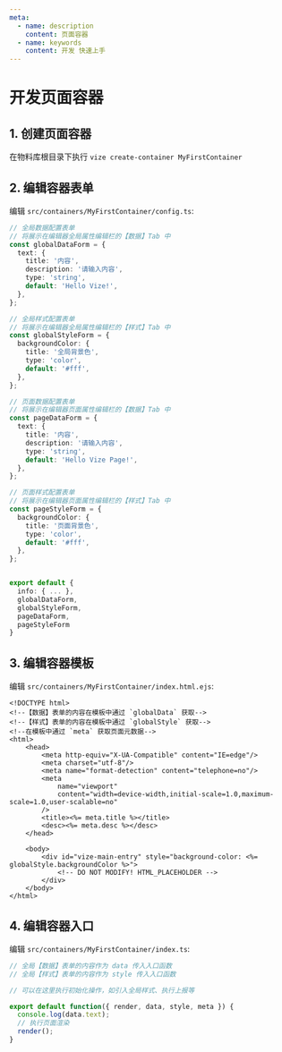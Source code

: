 ```yaml
---
meta:
  - name: description
    content: 页面容器
  - name: keywords
    content: 开发 快速上手
---
```


# 开发页面容器

## 1. 创建页面容器

在物料库根目录下执行 `vize create-container MyFirstContainer`

## 2. 编辑容器表单

编辑 `src/containers/MyFirstContainer/config.ts`:

```ts
// 全局数据配置表单
// 将展示在编辑器全局属性编辑栏的【数据】Tab 中
const globalDataForm = {
  text: {
    title: '内容',
    description: '请输入内容',
    type: 'string',
    default: 'Hello Vize!',
  },
};

// 全局样式配置表单
// 将展示在编辑器全局属性编辑栏的【样式】Tab 中
const globalStyleForm = {
  backgroundColor: {
    title: '全局背景色',
    type: 'color',
    default: '#fff',
  },
};

// 页面数据配置表单
// 将展示在编辑器页面属性编辑栏的【数据】Tab 中
const pageDataForm = {
  text: {
    title: '内容',
    description: '请输入内容',
    type: 'string',
    default: 'Hello Vize Page!',
  },
};

// 页面样式配置表单
// 将展示在编辑器页面属性编辑栏的【样式】Tab 中
const pageStyleForm = {
  backgroundColor: {
    title: '页面背景色',
    type: 'color',
    default: '#fff',
  },
};


export default {
  info: { ... },
  globalDataForm,
  globalStyleForm,
  pageDataForm,
  pageStyleForm
}
```

## 3. 编辑容器模板

编辑 `src/containers/MyFirstContainer/index.html.ejs`:

```ejs
<!DOCTYPE html>
<!--【数据】表单的内容在模板中通过 `globalData` 获取-->
<!--【样式】表单的内容在模板中通过 `globalStyle` 获取-->
<!--在模板中通过 `meta` 获取页面元数据-->
<html>
    <head>
        <meta http-equiv="X-UA-Compatible" content="IE=edge"/>
        <meta charset="utf-8"/>
        <meta name="format-detection" content="telephone=no"/>
        <meta
            name="viewport"
            content="width=device-width,initial-scale=1.0,maximum-scale=1.0,user-scalable=no"
        />
        <title><%= meta.title %></title>
        <desc><%= meta.desc %></desc>
    </head>

    <body>
        <div id="vize-main-entry" style="background-color: <%= globalStyle.backgroundColor %>">
            <!-- DO NOT MODIFY! HTML_PLACEHOLDER -->
        </div>
    </body>
</html>
```

## 4. 编辑容器入口

编辑 `src/containers/MyFirstContainer/index.ts`:

```ts
// 全局【数据】表单的内容作为 data 传入入口函数
// 全局【样式】表单的内容作为 style 传入入口函数

// 可以在这里执行初始化操作，如引入全局样式、执行上报等

export default function({ render, data, style, meta }) {
  console.log(data.text);
  // 执行页面渲染
  render();
}
```
